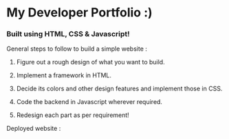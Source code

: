 # My Developer Portfolio :)

### Built using HTML, CSS & Javascript!

General steps to follow to build a simple website :

1. Figure out a rough design of what you want to build.

2. Implement a framework in HTML.

3. Decide its colors and other design features and implement those in CSS.

4. Code the backend in Javascript wherever required.

5. Redesign each part as per requirement!

Deployed website : 
